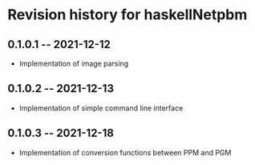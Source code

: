 # Revision history for haskellNetpbm

## 0.1.0.1 -- 2021-12-12

* Implementation of image parsing

## 0.1.0.2 -- 2021-12-13

* Implementation of simple command line interface

## 0.1.0.3 -- 2021-12-18

* Implementation of conversion functions between PPM and PGM

